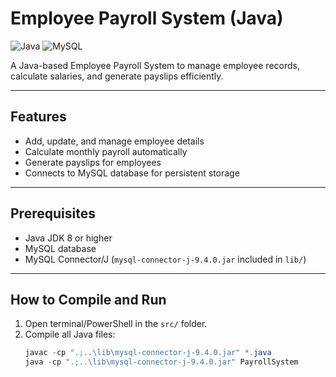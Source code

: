 # Employee Payroll System (Java)

![Java](https://img.shields.io/badge/Language-Java-red)
![MySQL](https://img.shields.io/badge/Database-MySQL-blue)

A Java-based Employee Payroll System to manage employee records, calculate salaries, and generate payslips efficiently.

---

## Features
- Add, update, and manage employee details
- Calculate monthly payroll automatically
- Generate payslips for employees
- Connects to MySQL database for persistent storage

---

## Prerequisites
- Java JDK 8 or higher
- MySQL database
- MySQL Connector/J (`mysql-connector-j-9.4.0.jar` included in `lib/`)

---

## How to Compile and Run
1. Open terminal/PowerShell in the `src/` folder.
2. Compile all Java files:
   ```powershell
   javac -cp ".;..\lib\mysql-connector-j-9.4.0.jar" *.java
   java -cp ".;..\lib\mysql-connector-j-9.4.0.jar" PayrollSystem




